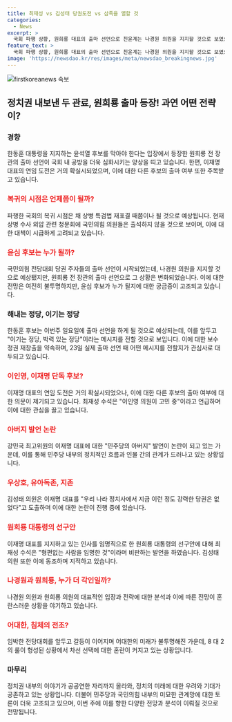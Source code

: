 ```yaml
---
title: 최재성 vs 김성태 당권도전 vs 삼족을 멸할 것
categories:
  - News
excerpt: >
  국회 파행 상황, 원희룡 대표의 출마 선언으로 친윤계는 나경원 의원을 지지할 것으로 보였으나 원희룡의 등판으로 상황이 바뀌었습니다. 또한, 한동훈 전 위원장의 출마 선언을 전류가 있는 발언과 함께 평가되는 가운데, 나경원 대표, 이재명 대표의 연임 도전, 및 이디오의 발언이 논란을 일으켰습니다. 이에 대한 여야의 정치 고수들의 의견은 분분하므로 주목이 필요합니다.
feature_text: >
  국회 파행 상황, 원희룡 대표의 출마 선언으로 친윤계는 나경원 의원을 지지할 것으로 보였으나 원희룡의 등판으로 상황이 바뀌었습니다. 또한, 한동훈 전 위원장의 출마 선언을 전류가 있는 발언과 함께 평가되는 가운데, 나경원 대표, 이재명 대표의 연임 도전, 및 이디오의 발언이 논란을 일으켰습니다. 이에 대한 여야의 정치 고수들의 의견은 분분하므로 주목이 필요합니다.
image: 'https://newsdao.kr/res/images/meta/newsdao_breakingnews.jpg'
---
```


<p><img src="https://newsdao.kr/res/images/meta/newsdao_breakingnews.jpg" alt="firstkoreanews 속보" /></p>

<h2>정치권 내보낸 두 관료, 원희룡 출마 등장! 과연 어떤 전략이?</h2>

<h3>경향</h3>

<p>한동훈 대통령을 지지하는 윤석열 후보를 막아야 한다는 입장에서 등장한 원희룡 전 장관의 출마 선언이 국회 내 공방을 더욱 심화시키는 양상을 띠고 있습니다. 한편, 이재명 대표의 연임 도전은 거의 확실시되었으며, 이에 대한 다른 후보의 출마 여부 또한 주목받고 있습니다.</p>

<h3><b><span style="color: #ee2323;">복귀의 시점은 언제쯤이 될까?</span></b></h3>

<p>파행한 국회의 복귀 시점은 채 상병 특검법 재표결 때쯤이나 될 것으로 예상됩니다. 현재 상병 수사 외압 관련 청문회에 국민의힘 의원들은 출석하지 않을 것으로 보이며, 이에 대한 대책이 시급하게 고려되고 있습니다.</p>

<h3><b><span style="color: #ee2323;">윤심 후보는 누가 될까?</span></b></h3>

<p>국민의힘 전당대회 당권 주자들의 출마 선언이 시작되었는데, 나경원 의원을 지지할 것으로 예상됐지만, 원희룡 전 장관의 출마 선언으로 그 상황은 변화되었습니다. 이에 대한 전망은 여전히 불투명하지만, 윤심 후보가 누가 될지에 대한 궁금증이 고조되고 있습니다.</p>

<h3>해내는 정당, 이기는 정당</h3>

<p>한동훈 후보는 이번주 일요일에 출마 선언을 하게 될 것으로 예상되는데, 이를 앞두고 "이기는 정당, 박력 있는 정당"이라는 메시지를 전할 것으로 보입니다. 이에 대한 보수 정권 재창출을 약속하며, 23일 실제 출마 선언 때 어떤 메시지를 전할지가 관심사로 대두되고 있습니다.</p>

<h3><b><span style="color: #ee2323;">이인영, 이재명 단독 후보?</span></b></h3>

<p>이재명 대표의 연임 도전은 거의 확실시되었으나, 이에 대한 다른 후보의 출마 여부에 대한 의문이 제기되고 있습니다. 최재성 수석은 "이인영 의원이 고민 중"이라고 언급하며 이에 대한 관심을 끌고 있습니다.</p>

<h3><b><span style="color: #ee2323;">아버지 발언 논란</span></b></h3>

<p>강민국 최고위원의 이재명 대표에 대한 "민주당의 아버지" 발언이 논란이 되고 있는 가운데, 이를 통해 민주당 내부의 정치적인 흐름과 인물 간의 관계가 드러나고 있는 상황입니다.</p>

<h3><b><span style="color: #ee2323;">우상호, 유아독존, 지존</span></b></h3>

<p>김성태 의원은 이재명 대표를 "우리 나라 정치사에서 지금 이런 정도 강력한 당권은 없었다"고 도출하며 이에 대한 논란이 진행 중에 있습니다.</p>

<h3><b><span style="color: #ee2323;">원희룡 대통령의 선구안</span></b></h3>

<p>이재명 대표를 지지하고 있는 인사를 임명직으로 한 원희룡 대통령의 선구안에 대해 최재성 수석은 "형편없는 사람을 임명한 것"이라며 비판하는 발언을 하였습니다. 김성태 의원 또한 이에 동조하며 지적하고 있습니다.</p>

<h3><b><span style="color: #ee2323;">나경원과 원희룡, 누가 더 각인일까?</span></b></h3>

<p>나경원 의원과 원희룡 의원의 대표적인 입장과 전략에 대한 분석과 이에 따른 전망이 혼란스러운 상황을 야기하고 있습니다.</p>

<h3><b><span style="color: #ee2323;">어대한, 침체의 전조?</span></b></h3>

<p>임박한 전당대회를 앞두고 갈등이 이어지며 어대한의 미래가 불투명해진 가운데, 8 대 2의 룰이 형성된 상황에서 차선 선택에 대한 혼란이 커지고 있는 상황입니다.</p>

<h3>마무리</h3>

<p>정치권 내부의 이야기가 공공연한 자리까지 올라와, 정치의 미래에 대한 우려와 기대가 공존하고 있는 상황입니다. 더불어 민주당과 국민의힘 내부의 미묘한 관계망에 대한 토론이 더욱 고조되고 있으며, 이번 주에 이를 향한 다양한 전망과 분석이 이뤄질 것으로 전망됩니다.</p>


